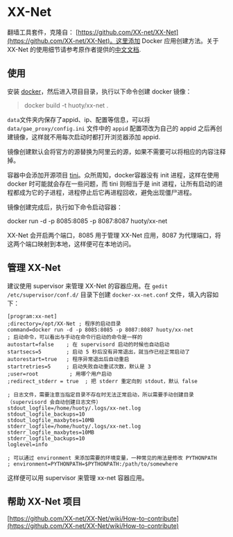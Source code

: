XX-Net
=================

翻墙工具套件，克隆自： [https://github.com/XX-net/XX-Net](https://github.com/XX-net/XX-Net)。这里添加 Docker 应用创建方法。关于 XX-Net 的使用细节请参考原作者提供的[中文文档](https://github.com/XX-net/XX-Net/wiki/%E4%B8%AD%E6%96%87%E6%96%87%E6%A1%A3).


## 使用

安装 [docker](https://docs.docker.com/engine/installation/)，然后进入项目目录，执行以下命令创建 docker 镜像：

> docker build -t huoty/xx-net .

`data`文件夹内保存了appid、ip、配置等信息，可以将 `data/gae_proxy/config.ini`  文件中的 `appid` 配置项改为自己的 appid 之后再创建镜像，这样就不用每次启动时都打开浏览器添加 appid.

镜像创建默认会将官方的源替换为阿里云的源，如果不需要可以将相应的内容注释掉。

容器中会添加开源项目 [tini](https://github.com/krallin/tini)。众所周知，docker容器没有 init 进程，这样在使用 docker 时可能就会存在一些问题，而 tini 则相当于是 init 进程，让所有启动的进程都成为它的子进程，进程停止后它再进程回收，避免出现僵尸进程。

镜像创建完成后，执行如下命令启动容器：

docker run -d -p 8085:8085 -p 8087:8087 huoty/xx-net

XX-Net 会开启两个端口，8085 用于管理 XX-Net 应用，8087 为代理端口，将这两个端口映射到本地，这样便可在本地访问。


## 管理 XX-Net

建议使用 supervisor 来管理 XX-Net 的容器应用。在 `gedit /etc/supervisor/conf.d/` 目录下创建 `docker-xx-net.conf` 文件，填入内容如下：

```
[program:xx-net]
;directory=/opt/XX-Net ; 程序的启动目录
command=docker run -d -p 8085:8085 -p 8087:8087 huoty/xx-net 
; 启动命令，可以看出与手动在命令行启动的命令是一样的
autostart=false    ; 在 supervisord 启动的时候也自动启动
startsecs=5        ; 启动 5 秒后没有异常退出，就当作已经正常启动了
autorestart=true   ; 程序异常退出后自动重启
startretries=5     ; 启动失败自动重试次数，默认是 3
;user=root          ; 用哪个用户启动
;redirect_stderr = true  ; 把 stderr 重定向到 stdout，默认 false

; 日志文件，需要注意当指定目录不存在时无法正常启动，所以需要手动创建目录（supervisord 会自动创建日志文件）
stdout_logfile=/home/huoty/.logs/xx-net.log
stdout_logfile_backups=10
stdout_logfile_maxbytes=10MB
stderr_logfile=/home/huoty/.logs/xx-net.log
stderr_logfile_maxbytes=10MB
stderr_logfile_backups=10
loglevel=info
 
; 可以通过 environment 来添加需要的环境变量，一种常见的用法是修改 PYTHONPATH
; environment=PYTHONPATH=$PYTHONPATH:/path/to/somewhere
```

这样便可以用 supervisor 来管理 xx-net 容器应用。


## 帮助 XX-Net 项目

[https://github.com/XX-net/XX-Net/wiki/How-to-contribute](https://github.com/XX-net/XX-Net/wiki/How-to-contribute)

